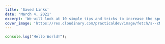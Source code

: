 ```yaml
---
title: 'Saved Links'
date: 'March 4, 2021'
excerpt: 'We will look at 10 simple tips and tricks to increase the speed of your code when writing JS'
cover_image: 'https://res.cloudinary.com/practicaldev/image/fetch/s--cMm08shQ--/c_imagga_scale,f_auto,fl_progressive,h_420,q_auto,w_1000/https://dev-to-uploads.s3.amazonaws.com/uploads/articles/pvw6vkvnnwrlpqnzh7nm.png'
---
```


```javascript
console.log("Hello World!");
```